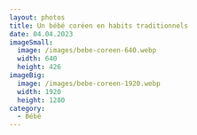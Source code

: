 ```yaml
---
layout: photos
title: Un bébé coréen en habits traditionnels
date: 04.04.2023
imageSmall:
  image: /images/bebe-coreen-640.webp
  width: 640
  height: 426
imageBig:
  image: /images/bebe-coreen-1920.webp
  width: 1920
  height: 1280
category:
  - Bébé
---
```

